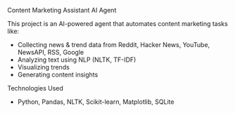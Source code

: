 Content Marketing Assistant AI Agent

This project is an AI-powered agent that automates content marketing tasks like:
- Collecting news & trend data from Reddit, Hacker News, YouTube, NewsAPI, RSS, Google
- Analyzing text using NLP (NLTK, TF-IDF)
- Visualizing trends
- Generating content insights

Technologies Used
- Python, Pandas, NLTK, Scikit-learn, Matplotlib, SQLite

